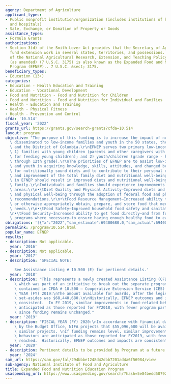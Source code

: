 ```yaml
---
agency: Department of Agriculture
applicant_types:
- Public nonprofit institution/organization (includes institutions of higher education
  and hospitals)
- Sale, Exchange, or Donation of Property or Goods
assistance_types:
- Formula Grants
authorizations:
- Section 3(d) of the Smith-Lever Act provides that the Secretary of Agriculture may
  fund extension work in several states, territories, and possessions. Section 1425
  of the National Agricultural Research, Extension, and Teaching Policy Act of 1977
  (as amended) (7 U.S.C. 3175) is also known as the Expanded Food and Nutrition Education
  Program (EFNEP).. 7 U.S.C. &sect; 3175.
beneficiary_types:
- Education (13+)
categories:
- Education - Health Education and Training
- Education - Vocational Development
- Food and Nutrition - Food and Nutrition for Children
- Food and Nutrition - Food and Nutrition for Individual and Families
- Health - Education and Training
- Health - Physical Fitness
- Health - Prevention and Control
cfda: '10.514'
fiscal_year: '2022'
grants_url: https://grants.gov/search-grants?cfda=10.514
layout: program
objective: "The purpose of this funding is to increase the impact of nutrition education\
  \ disseminated to low-income families and youth in the 50 states, the U.S. territories,\
  \ and the District of Columbia.\r\nEFNEP serves two primary low-income audiences:\
  \ 1) families with young children (parents and other caregivers with primary responsibility\
  \ for feeding young children); and 2) youth/children (grade range - kindergarten\
  \ through 12th grade).\r\nThe priorities of EFNEP are to assist low-income families\
  \ and youth in acquiring knowledge, skills, attitudes, and changed behaviors necessary\
  \ for nutritionally sound diets and to contribute to their personal development\
  \ and improvement of the total family diet and nutritional well-being. Participation\
  \ in EFNEP should result in improved diets and nutritional well-being of the total\
  \ family.\r\nIndividuals and families should experience improvements in four core\
  \ areas:\r\n•\tDiet Quality and Physical Activity—Improved diets and nutritional\
  \ and physical well-being through the adoption of federal food and physical activity\
  \ recommendations.\r\n•\tFood Resource Management—Increased ability to buy, grow,\
  \ or otherwise appropriately obtain, prepare, and store food that meets nutritional\
  \ needs.\r\n•\tFood Safety—Improved household food safety and sanitation practices.\r\
  \n•\tFood Security—Increased ability to get food directly—and from food assistance\
  \ programs where necessary—to ensure having enough healthy food to eat."
obligations: '[{"x":"2022","sam_estimate":69400680.0,"sam_actual":69400680.0,"usa_spending_actual":0.0},{"x":"2023","sam_estimate":69400680.0,"sam_actual":0.0,"usa_spending_actual":4793576.0},{"x":"2024","sam_estimate":69400680.0,"sam_actual":0.0,"usa_spending_actual":6534426.0}]'
permalink: /program/10.514.html
popular_name: EFNEP
results:
- description: Not applicable.
  year: '2016'
- description: Not applicable.
  year: '2017'
- description: 'SPECIAL NOTE:

    See Assistance Listing # 10.500 (E) for pertinent details.'
  year: '2018'
- description: "This represents a newly created Assistance Listing (CFDA) number,\
    \ which was part of an initiative to break out the separate programs formerly\
    \ contained in CFDA # 10.500 – Cooperative Extension Service (CES). \n\nFISCAL\
    \ YEAR (FY) 2019:\nThe amount available for awards, after the legislatively authorized/mandated\
    \ set-asides was $68,440,680.\n\nHistorically, EFNEP outcomes and impacts are\
    \ consistent.  In FY 2019, similar improvements in food-related behaviors are\
    \ anticipated as those reported for FY2018, with fewer program participants reached,\
    \ since funding remains unchanged."
  year: '2019'
- description: "FISCAL YEAR (FY) 2020:\nIn accordance with financial data provided\
    \ by the Budget Office, NIFA projects that $55,096,680 will be available to fund\
    \ similar projects. \nIf funding remains level, similar improvements in food-related\
    \ behaviors are anticipated as those reported for FY2019, with fewer program participants\
    \ reached.  Historically, EFNEP outcomes and impacts are consistent."
  year: '2020'
- description: Pertinent details to be provided by Program at a future date.
  year: '2024'
sam_url: https://sam.gov/fal/294bbbe1248d42dbb7201ad4a6f56984/view
sub-agency: National Institute of Food and Agriculture
title: Expanded Food and Nutrition Education Program
usaspending_url: https://www.usaspending.gov/search/?hash=5e84bedd50792a85311b715840cac0a9
---
```

